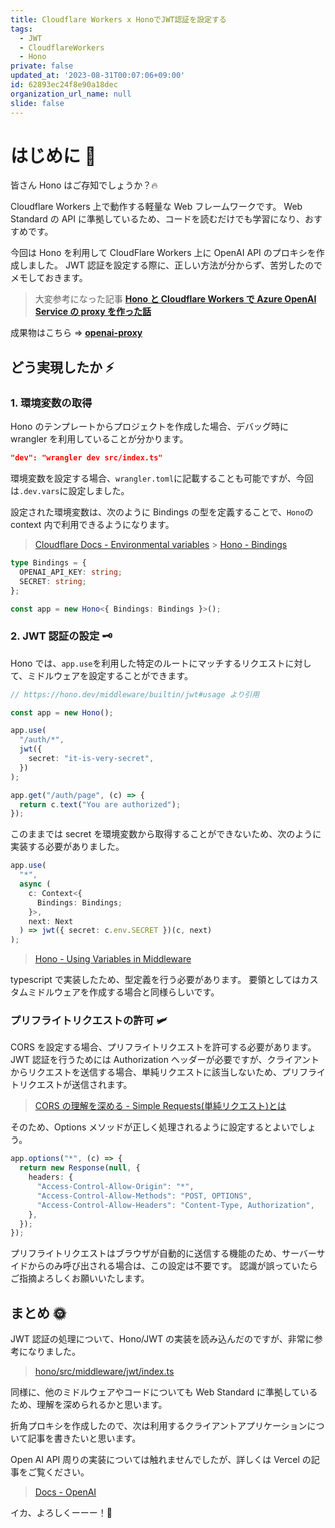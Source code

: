 ```yaml
---
title: Cloudflare Workers x HonoでJWT認証を設定する
tags:
  - JWT
  - CloudflareWorkers
  - Hono
private: false
updated_at: '2023-08-31T00:07:06+09:00'
id: 62893ec24f8e90a18dec
organization_url_name: null
slide: false
---
```


# はじめに :jack_o_lantern:

皆さん Hono はご存知でしょうか？:fire:

Cloudflare Workers 上で動作する軽量な Web フレームワークです。
Web Standard の API に準拠しているため、コードを読むだけでも学習になり、おすすめです。

今回は Hono を利用して CloudFlare Workers 上に OpenAI API のプロキシを作成しました。
JWT 認証を設定する際に、正しい方法が分からず、苦労したのでメモしておきます。

> 大変参考になった記事
> **[Hono と Cloudflare Workers で Azure OpenAI Service の proxy を作った話](https://zenn.dev/calldoctor_blog/articles/deb21728bbe99a)**

成果物はこちら => **[openai-proxy](https://github.com/TellMin/openai-proxy)**

## どう実現したか :zap:

### 1. 環境変数の取得

Hono のテンプレートからプロジェクトを作成した場合、デバッグ時に wrangler を利用していることが分かります。

```json
"dev": "wrangler dev src/index.ts"
```

環境変数を設定する場合、`wrangler.toml`に記載することも可能ですが、今回は`.dev.vars`に設定しました。

設定された環境変数は、次のように Bindings の型を定義することで、`Hono`の context 内で利用できるようになります。

> [Cloudflare Docs - Environmental variables](https://developers.cloudflare.com/workers/wrangler/configuration/#environmental-variables) > [Hono - Bindings](https://hono.dev/getting-started/cloudflare-workers#bindings)

```typescript
type Bindings = {
  OPENAI_API_KEY: string;
  SECRET: string;
};

const app = new Hono<{ Bindings: Bindings }>();
```

### 2. JWT 認証の設定 :old_key:

Hono では、`app.use`を利用した特定のルートにマッチするリクエストに対して、ミドルウェアを設定することができます。

```typescript
// https://hono.dev/middleware/builtin/jwt#usage より引用

const app = new Hono();

app.use(
  "/auth/*",
  jwt({
    secret: "it-is-very-secret",
  })
);

app.get("/auth/page", (c) => {
  return c.text("You are authorized");
});
```

このままでは secret を環境変数から取得することができないため、次のように実装する必要がありました。

```typescript
app.use(
  "*",
  async (
    c: Context<{
      Bindings: Bindings;
    }>,
    next: Next
  ) => jwt({ secret: c.env.SECRET })(c, next)
);
```

> [Hono - Using Variables in Middleware](https://hono.dev/getting-started/cloudflare-workers#using-variables-in-middleware)

typescript で実装したため、型定義を行う必要があります。
要領としてはカスタムミドルウェアを作成する場合と同様らしいです。

### プリフライトリクエストの許可 :small_airplane:

CORS を設定する場合、プリフライトリクエストを許可する必要があります。JWT 認証を行うためには Authorization ヘッダーが必要ですが、クライアントからリクエストを送信する場合、単純リクエストに該当しないため、プリフライトリクエストが送信されます。

> [CORS の理解を深める - Simple Requests(単純リクエスト)とは](<https://zenn.dev/riko/articles/cors_deepen_understanding#simple-requests(%E5%8D%98%E7%B4%94%E3%83%AA%E3%82%AF%E3%82%A8%E3%82%B9%E3%83%88)%E3%81%A8%E3%81%AF>)

そのため、Options メソッドが正しく処理されるように設定するとよいでしょう。

```typescript
app.options("*", (c) => {
  return new Response(null, {
    headers: {
      "Access-Control-Allow-Origin": "*",
      "Access-Control-Allow-Methods": "POST, OPTIONS",
      "Access-Control-Allow-Headers": "Content-Type, Authorization",
    },
  });
});
```

プリフライトリクエストはブラウザが自動的に送信する機能のため、サーバーサイドからのみ呼び出される場合は、この設定は不要です。
認識が誤っていたらご指摘よろしくお願いいたします。

## まとめ :sun_with_face:

JWT 認証の処理について、Hono/JWT の実装を読み込んだのですが、非常に参考になりました。

> [hono/src/middleware/jwt/index.ts](https://github.com/honojs/hono/blob/main/src/middleware/jwt/index.ts)

同様に、他のミドルウェアやコードについても Web Standard に準拠しているため、理解を深められるかと思います。

折角プロキシを作成したので、次は利用するクライアントアプリケーションについて記事を書きたいと思います。

Open AI API 周りの実装については触れませんでしたが、詳しくは Vercel の記事をご覧ください。

> [Docs - OpenAI](https://sdk.vercel.ai/docs/guides/providers/openai)

イカ、よろしくーーー！:octopus:
